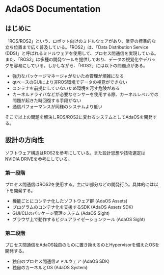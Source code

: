 # AdaOS Documentation
## はじめに
「ROS/ROS2」という、ロボット向けのミドルウェアがあり、業界の標準的な立ち位置まで広く普及している。「ROS2」は、「Data Distribution Service (DDS)」と呼ばれるミドルウェアを使用して、プロセス間通信を実現している。また、「ROS2」は多種の開発ツールを提供しており、データの視覚化やデバッグを容易にしている。しかしながら、「ROS2」には以下の問題点がある。

- 強力なパッケージマネージャがないため管理が煩雑になる
- qtベースのGUIにより非ROS環境でデータの視覚ができない
- コンテナを前提にしていないため環境を汚す危険がある
- カーネルドライバなどが必要なセンサーを使用する際、カーネルレベルでの問題が起きた時回復する手段がない
- 通信パフォーマンスが同様のシステムより低い

そこで以上の問題を解決しROS/ROS2に変わるシステムとしてAdaOSを開発する。

## 設計の方向性
ソフトウェア構造はROS2を参考にしている。また設計思想や技術選定はNVIDIA DRIVEを参考にしている。
### 第一段階
プロセス間通信はROS2を使用する。主にUI部分などの開発行う。具体的には以下を開発する。

- 機能ごとにコンテナ化したソフトウェア群 (AdaOS Assets)
- プログラムのコンテナ化を支援するSDK (AdaOS Assets SDK)
- GUI/CLIのパッケージ管理システム (AdaOS Sight)
- ブラウザ上で動作するビジュアライゼーションツール  (AdaOS Sight)

### 第二段階
プロセス間通信をAdaOS独自のものに置き換えるのとHypervisorを備えたOSを開発する。

- 独自のプロセス間通信ミドルウェア (AdaOS SDK)
- 独自のカーネルとOS (AdaOS System)
